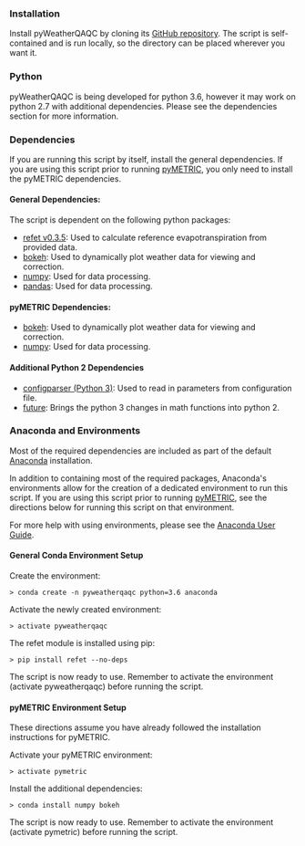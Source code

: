 ### Installation

Install pyWeatherQAQC by cloning its [GitHub repository](https://github.com/DRI-WSWUP/pyWeatherQAQC). The script is self-contained and is run locally, so the directory can be placed wherever you want it.  

### Python

pyWeatherQAQC is being developed for python 3.6, however it may work on python 2.7 with additional dependencies. Please see the dependencies section for more information.

### Dependencies
If you are running this script by itself, install the general dependencies. If you are using this script prior to running [pyMETRIC](https://github.com/DRI-WSWUP/pymetric), you only need to install the pyMETRIC dependencies.

#### General Dependencies: 
The script is dependent on the following python packages:
* [refet v0.3.5](https://github.com/DRI-WSWUP/RefET): Used to calculate reference evapotranspiration from provided data.
* [bokeh](https://bokeh.pydata.org/en/latest/): Used to dynamically plot weather data for viewing and correction.
* [numpy](http://www.numpy.org): Used for data processing.
* [pandas](https://www.pandas.pydata.org): Used for data processing.

#### pyMETRIC Dependencies:
* [bokeh](https://bokeh.pydata.org/en/latest/): Used to dynamically plot weather data for viewing and correction.
* [numpy](http://www.numpy.org): Used for data processing.

#### Additional Python 2 Dependencies
* [configparser (Python 3)](https://docs.python.org/3/library/configparser.html): Used to read in parameters from configuration file.
* [future](https://pypi.python.org/pypi/future): Brings the python 3 changes in math functions into python 2.

### Anaconda and Environments

Most of the required dependencies are included as part of the default [Anaconda](https://www.anaconda.com/download/) installation.

In addition to containing most of the required packages, Anaconda's environments allow for the creation of a dedicated environment to run this script. If you are using this script prior to running [pyMETRIC](https://github.com/DRI-WSWUP/pymetric), see the directions below for running this script on that environment.

For more help with using environments, please see the [Anaconda User Guide](https://conda.io/docs/user-guide/tasks/manage-environments.html).

#### General Conda Environment Setup

Create the environment:
```
> conda create -n pyweatherqaqc python=3.6 anaconda
```

Activate the newly created environment:
```
> activate pyweatherqaqc
```

The refet module is installed using pip:
```
> pip install refet --no-deps
```
The script is now ready to use. Remember to activate the environment (activate pyweatherqaqc) before running the script.

#### pyMETRIC Environment Setup
These directions assume you have already followed the installation instructions for pyMETRIC.

Activate your pyMETRIC environment:
```
> activate pymetric
```
Install the additional dependencies:
```
> conda install numpy bokeh
```
The script is now ready to use. Remember to activate the environment (activate pymetric) before running the script.
